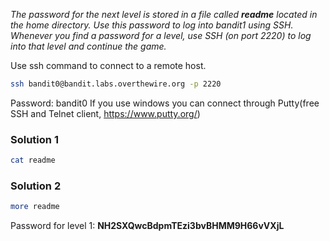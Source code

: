 *The password for the next level is stored in a file called **readme** located in the home directory. Use this password to log into bandit1 using SSH. Whenever you find a password for a level, use SSH (on port 2220) to log into that level and continue the game.*

Use ssh command to connect to a remote host.

```bash
ssh bandit0@bandit.labs.overthewire.org -p 2220
```

Password: bandit0
If you use windows you can connect through Putty(free SSH and Telnet client, https://www.putty.org/)

### Solution 1
```bash
cat readme
```

### Solution 2
```bash
more readme
```

Password for level 1: **NH2SXQwcBdpmTEzi3bvBHMM9H66vVXjL**
